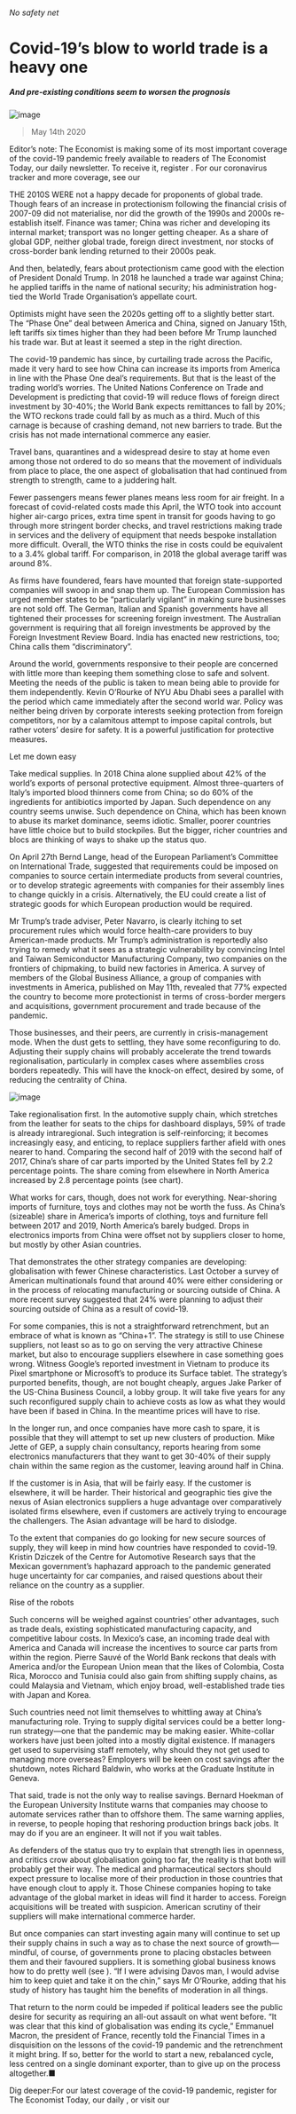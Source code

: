 ###### No safety net
# Covid-19’s blow to world trade is a heavy one 
##### And pre-existing conditions seem to worsen the prognosis 
![image](images/20200516_BBD001_0.jpg) 
> May 14th 2020 
Editor’s note: The Economist is making some of its most important coverage of the covid-19 pandemic freely available to readers of The Economist Today, our daily newsletter. To receive it, register . For our coronavirus tracker and more coverage, see our 
THE 2010S WERE not a happy decade for proponents of global trade. Though fears of an increase in protectionism following the financial crisis of 2007-09 did not materialise, nor did the growth of the 1990s and 2000s re-establish itself. Finance was tamer; China was richer and developing its internal market; transport was no longer getting cheaper. As a share of global GDP, neither global trade, foreign direct investment, nor stocks of cross-border bank lending returned to their 2000s peak.
And then, belatedly, fears about protectionism came good with the election of President Donald Trump. In 2018 he launched a trade war against China; he applied tariffs in the name of national security; his administration hog-tied the World Trade Organisation’s appellate court.

Optimists might have seen the 2020s getting off to a slightly better start. The “Phase One” deal between America and China, signed on January 15th, left tariffs six times higher than they had been before Mr Trump launched his trade war. But at least it seemed a step in the right direction.
The covid-19 pandemic has since, by curtailing trade across the Pacific, made it very hard to see how China can increase its imports from America in line with the Phase One deal’s requirements. But that is the least of the trading world’s worries. The United Nations Conference on Trade and Development is predicting that covid-19 will reduce flows of foreign direct investment by 30-40%; the World Bank expects remittances to fall by 20%; the WTO reckons trade could fall by as much as a third. Much of this carnage is because of crashing demand, not new barriers to trade. But the crisis has not made international commerce any easier.
Travel bans, quarantines and a widespread desire to stay at home even among those not ordered to do so means that the movement of individuals from place to place, the one aspect of globalisation that had continued from strength to strength, came to a juddering halt.
Fewer passengers means fewer planes means less room for air freight. In a forecast of covid-related costs made this April, the WTO took into account higher air-cargo prices, extra time spent in transit for goods having to go through more stringent border checks, and travel restrictions making trade in services and the delivery of equipment that needs bespoke installation more difficult. Overall, the WTO thinks the rise in costs could be equivalent to a 3.4% global tariff. For comparison, in 2018 the global average tariff was around 8%.
As firms have foundered, fears have mounted that foreign state-supported companies will swoop in and snap them up. The European Commission has urged member states to be “particularly vigilant” in making sure businesses are not sold off. The German, Italian and Spanish governments have all tightened their processes for screening foreign investment. The Australian government is requiring that all foreign investments be approved by the Foreign Investment Review Board. India has enacted new restrictions, too; China calls them “discriminatory”.
Around the world, governments responsive to their people are concerned with little more than keeping them something close to safe and solvent. Meeting the needs of the public is taken to mean being able to provide for them independently. Kevin O’Rourke of NYU Abu Dhabi sees a parallel with the period which came immediately after the second world war. Policy was neither being driven by corporate interests seeking protection from foreign competitors, nor by a calamitous attempt to impose capital controls, but rather voters’ desire for safety. It is a powerful justification for protective measures.
Let me down easy
Take medical supplies. In 2018 China alone supplied about 42% of the world’s exports of personal protective equipment. Almost three-quarters of Italy’s imported blood thinners come from China; so do 60% of the ingredients for antibiotics imported by Japan. Such dependence on any country seems unwise. Such dependence on China, which has been known to abuse its market dominance, seems idiotic. Smaller, poorer countries have little choice but to build stockpiles. But the bigger, richer countries and blocs are thinking of ways to shake up the status quo.
On April 27th Bernd Lange, head of the European Parliament’s Committee on International Trade, suggested that requirements could be imposed on companies to source certain intermediate products from several countries, or to develop strategic agreements with companies for their assembly lines to change quickly in a crisis. Alternatively, the EU could create a list of strategic goods for which European production would be required.
Mr Trump’s trade adviser, Peter Navarro, is clearly itching to set procurement rules which would force health-care providers to buy American-made products. Mr Trump’s administration is reportedly also trying to remedy what it sees as a strategic vulnerability by convincing Intel and Taiwan Semiconductor Manufacturing Company, two companies on the frontiers of chipmaking, to build new factories in America. A survey of members of the Global Business Alliance, a group of companies with investments in America, published on May 11th, revealed that 77% expected the country to become more protectionist in terms of cross-border mergers and acquisitions, government procurement and trade because of the pandemic.
Those businesses, and their peers, are currently in crisis-management mode. When the dust gets to settling, they have some reconfiguring to do. Adjusting their supply chains will probably accelerate the trend towards regionalisation, particularly in complex cases where assemblies cross borders repeatedly. This will have the knock-on effect, desired by some, of reducing the centrality of China.
![image](images/20200516_BBC577.png) 

Take regionalisation first. In the automotive supply chain, which stretches from the leather for seats to the chips for dashboard displays, 59% of trade is already intraregional. Such integration is self-reinforcing; it becomes increasingly easy, and enticing, to replace suppliers farther afield with ones nearer to hand. Comparing the second half of 2019 with the second half of 2017, China’s share of car parts imported by the United States fell by 2.2 percentage points. The share coming from elsewhere in North America increased by 2.8 percentage points (see chart).
What works for cars, though, does not work for everything. Near-shoring imports of furniture, toys and clothes may not be worth the fuss. As China’s (sizeable) share in America’s imports of clothing, toys and furniture fell between 2017 and 2019, North America’s barely budged. Drops in electronics imports from China were offset not by suppliers closer to home, but mostly by other Asian countries.
That demonstrates the other strategy companies are developing: globalisation with fewer Chinese characteristics. Last October a survey of American multinationals found that around 40% were either considering or in the process of relocating manufacturing or sourcing outside of China. A more recent survey suggested that 24% were planning to adjust their sourcing outside of China as a result of covid-19.
For some companies, this is not a straightforward retrenchment, but an embrace of what is known as “China+1”. The strategy is still to use Chinese suppliers, not least so as to go on serving the very attractive Chinese market, but also to encourage suppliers elsewhere in case something goes wrong. Witness Google’s reported investment in Vietnam to produce its Pixel smartphone or Microsoft’s to produce its Surface tablet. The strategy’s purported benefits, though, are not bought cheaply, argues Jake Parker of the US-China Business Council, a lobby group. It will take five years for any such reconfigured supply chain to achieve costs as low as what they would have been if based in China. In the meantime prices will have to rise.
In the longer run, and once companies have more cash to spare, it is possible that they will attempt to set up new clusters of production. Mike Jette of GEP, a supply chain consultancy, reports hearing from some electronics manufacturers that they want to get 30-40% of their supply chain within the same region as the customer, leaving around half in China.
If the customer is in Asia, that will be fairly easy. If the customer is elsewhere, it will be harder. Their historical and geographic ties give the nexus of Asian electronics suppliers a huge advantage over comparatively isolated firms elsewhere, even if customers are actively trying to encourage the challengers. The Asian advantage will be hard to dislodge.
To the extent that companies do go looking for new secure sources of supply, they will keep in mind how countries have responded to covid-19. Kristin Dziczek of the Centre for Automotive Research says that the Mexican government’s haphazard approach to the pandemic generated huge uncertainty for car companies, and raised questions about their reliance on the country as a supplier.
Rise of the robots
Such concerns will be weighed against countries’ other advantages, such as trade deals, existing sophisticated manufacturing capacity, and competitive labour costs. In Mexico’s case, an incoming trade deal with America and Canada will increase the incentives to source car parts from within the region. Pierre Sauvé of the World Bank reckons that deals with America and/or the European Union mean that the likes of Colombia, Costa Rica, Morocco and Tunisia could also gain from shifting supply chains, as could Malaysia and Vietnam, which enjoy broad, well-established trade ties with Japan and Korea.
Such countries need not limit themselves to whittling away at China’s manufacturing role. Trying to supply digital services could be a better long-run strategy—one that the pandemic may be making easier. White-collar workers have just been jolted into a mostly digital existence. If managers get used to supervising staff remotely, why should they not get used to managing more overseas? Employers will be keen on cost savings after the shutdown, notes Richard Baldwin, who works at the Graduate Institute in Geneva.
That said, trade is not the only way to realise savings. Bernard Hoekman of the European University Institute warns that companies may choose to automate services rather than to offshore them. The same warning applies, in reverse, to people hoping that reshoring production brings back jobs. It may do if you are an engineer. It will not if you wait tables.
As defenders of the status quo try to explain that strength lies in openness, and critics crow about globalisation going too far, the reality is that both will probably get their way. The medical and pharmaceutical sectors should expect pressure to localise more of their production in those countries that have enough clout to apply it. Those Chinese companies hoping to take advantage of the global market in ideas will find it harder to access. Foreign acquisitions will be treated with suspicion. American scrutiny of their suppliers will make international commerce harder.
But once companies can start investing again many will continue to set up their supply chains in such a way as to chase the next source of growth—mindful, of course, of governments prone to placing obstacles between them and their favoured suppliers. It is something global business knows how to do pretty well (see ). “If I were advising Davos man, I would advise him to keep quiet and take it on the chin,” says Mr O’Rourke, adding that his study of history has taught him the benefits of moderation in all things.
That return to the norm could be impeded if political leaders see the public desire for security as requiring an all-out assault on what went before. “It was clear that this kind of globalisation was ending its cycle,” Emmanuel Macron, the president of France, recently told the Financial Times in a disquisition on the lessons of the covid-19 pandemic and the retrenchment it might bring. If so, better for the world to start a new, rebalanced cycle, less centred on a single dominant exporter, than to give up on the process altogether.■
Dig deeper:For our latest coverage of the covid-19 pandemic, register for The Economist Today, our daily , or visit our 
